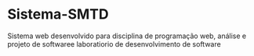 # Sistema-SMTD
Sistema web desenvolvido para disciplina de programação web, análise e projeto de softwaree laboratiorio de desenvolvimento de software 
